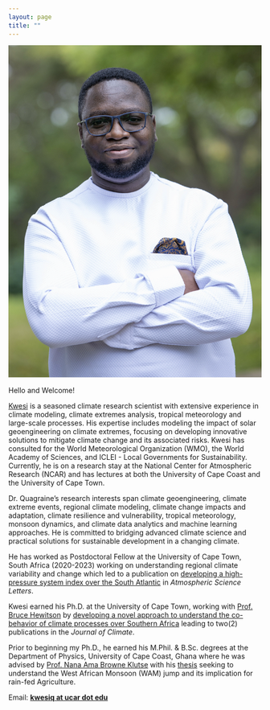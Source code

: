 ```yaml
---
layout: page
title: ""
---
```


![](/Kwesi_Quagraine2.png)

Hello and Welcome! 

[Kwesi](https://scholar.google.com/citations?user=hoI1ZjkAAAAJ&hl=en) is a seasoned climate research scientist with extensive experience in climate modeling, climate extremes analysis, tropical meteorology and large-scale processes. His expertise includes modeling the impact of solar geoengineering on climate extremes, focusing on developing innovative solutions to mitigate climate change and its associated risks. Kwesi has consulted for the World Meteorological Organization (WMO), the World Academy of Sciences, and ICLEI - Local Governments for Sustainability. Currently, he is on a research stay at the National Center for Atmospheric Research (NCAR) and has lectures at both the University of Cape Coast and the University of Cape Town.
 
Dr. Quagraine’s research interests span climate geoengineering, climate extreme events, regional climate modeling, climate change impacts and adaptation, climate resilience and vulnerability, tropical meteorology, monsoon dynamics, and climate data analytics and machine learning approaches. He is committed to bridging advanced climate science and practical solutions for sustainable development in a changing climate.

He has worked as Postdoctoral Fellow at the University of Cape Town, South Africa (2020-2023) working on understanding regional climate variability and change which led to a publication on [developing a high-pressure system index over the South Atlantic](https://doi.org/10.1002/asl.1266) in 
*Atmospheric Science Letters*.

Kwesi earned his Ph.D. at the University of Cape Town, working with [Prof. Bruce Hewitson](https://tinyurl.com/Bruce-Hewitson) by [developing a novel approach to understand the co-behavior of climate processes over Southern Africa](http://hdl.handle.net/11427/33916) leading to two(2) publications in the *Journal of Climate*.

Prior to beginning my Ph.D., he earned his M.Phil. & B.Sc. degrees at the Department of Physics, University of Cape Coast, Ghana where he was advised by [Prof. Nana Ama Browne Klutse](https://tinyurl.com/Ama-Browne) with his [thesis](https://tinyurl.com/quagraine-thesis) seeking to understand the West African Monsoon (WAM) jump and its implication for rain-fed Agriculture.

Email: **[kwesiq at ucar dot edu](kwesiq@ucar.edu)**
